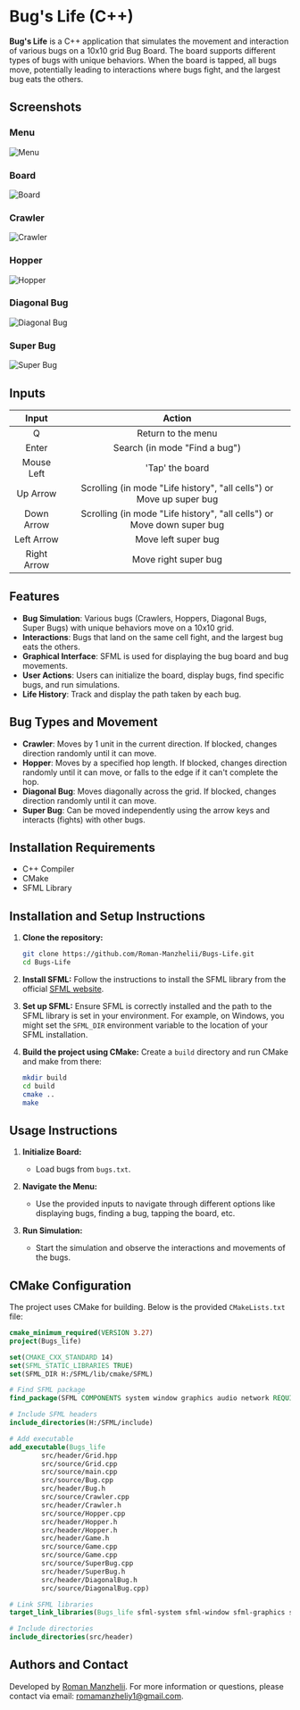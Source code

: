# Bug's Life (C++)

**Bug's Life** is a C++ application that simulates the movement and interaction of various bugs on a 10x10 grid Bug Board. The board supports different types of bugs with unique behaviors. When the board is tapped, all bugs move, potentially leading to interactions where bugs fight, and the largest bug eats the others.

## Screenshots

### Menu
![Menu](menu.png)

### Board
![Board](board.png)

### Crawler
![Crawler](Crawler.png)

### Hopper
![Hopper](Hopper.png)

### Diagonal Bug
![Diagonal Bug](DiagonalBug.png)

### Super Bug
![Super Bug](SuperBug.png)

## Inputs

|    Input    |                                 Action                                 |
|:-----------:|:----------------------------------------------------------------------:|
|      Q      |                           Return to the menu                           |
|    Enter    |                     Search (in mode "Find a bug")                      |
| Mouse Left  |                            'Tap' the board                             |
|  Up Arrow   |  Scrolling (in mode "Life history", "all cells") or Move up super bug  |
| Down Arrow  | Scrolling (in mode "Life history", "all cells") or Move down super bug |
| Left Arrow  |                          Move left super bug                           |
| Right Arrow |                          Move right super bug                          |

## Features

- **Bug Simulation**: Various bugs (Crawlers, Hoppers, Diagonal Bugs, Super Bugs) with unique behaviors move on a 10x10 grid.
- **Interactions**: Bugs that land on the same cell fight, and the largest bug eats the others.
- **Graphical Interface**: SFML is used for displaying the bug board and bug movements.
- **User Actions**: Users can initialize the board, display bugs, find specific bugs, and run simulations.
- **Life History**: Track and display the path taken by each bug.

## Bug Types and Movement

- **Crawler**: Moves by 1 unit in the current direction. If blocked, changes direction randomly until it can move.
- **Hopper**: Moves by a specified hop length. If blocked, changes direction randomly until it can move, or falls to the edge if it can't complete the hop.
- **Diagonal Bug**: Moves diagonally across the grid. If blocked, changes direction randomly until it can move.
- **Super Bug**: Can be moved independently using the arrow keys and interacts (fights) with other bugs.

## Installation Requirements

- C++ Compiler
- CMake
- SFML Library

## Installation and Setup Instructions

1. **Clone the repository:**
   ```bash
   git clone https://github.com/Roman-Manzhelii/Bugs-Life.git
   cd Bugs-Life
   ```

2. **Install SFML:**
   Follow the instructions to install the SFML library from the official [SFML website](https://www.sfml-dev.org/download.php).

3. **Set up SFML:**
   Ensure SFML is correctly installed and the path to the SFML library is set in your environment. For example, on Windows, you might set the `SFML_DIR` environment variable to the location of your SFML installation.

4. **Build the project using CMake:**
   Create a `build` directory and run CMake and make from there:
   ```bash
   mkdir build
   cd build
   cmake ..
   make
   ```

## Usage Instructions

1. **Initialize Board:**
   - Load bugs from `bugs.txt`.

2. **Navigate the Menu:**
   - Use the provided inputs to navigate through different options like displaying bugs, finding a bug, tapping the board, etc.

3. **Run Simulation:**
   - Start the simulation and observe the interactions and movements of the bugs.

## CMake Configuration

The project uses CMake for building. Below is the provided `CMakeLists.txt` file:

```cmake
cmake_minimum_required(VERSION 3.27)
project(Bugs_life)

set(CMAKE_CXX_STANDARD 14)
set(SFML_STATIC_LIBRARIES TRUE)
set(SFML_DIR H:/SFML/lib/cmake/SFML)

# Find SFML package
find_package(SFML COMPONENTS system window graphics audio network REQUIRED)

# Include SFML headers
include_directories(H:/SFML/include)

# Add executable
add_executable(Bugs_life
        src/header/Grid.hpp
        src/source/Grid.cpp
        src/source/main.cpp
        src/source/Bug.cpp
        src/header/Bug.h
        src/source/Crawler.cpp
        src/header/Crawler.h
        src/source/Hopper.cpp
        src/header/Hopper.h
        src/header/Hopper.h
        src/header/Game.h
        src/source/Game.cpp
        src/source/Game.cpp
        src/source/SuperBug.cpp
        src/header/SuperBug.h
        src/header/DiagonalBug.h
        src/source/DiagonalBug.cpp)

# Link SFML libraries
target_link_libraries(Bugs_life sfml-system sfml-window sfml-graphics sfml-audio)

# Include directories
include_directories(src/header)
```

## Authors and Contact

Developed by [Roman Manzhelii](https://github.com/Roman-Manzhelii). For more information or questions, please contact via email: romamanzheliy1@gmail.com.
